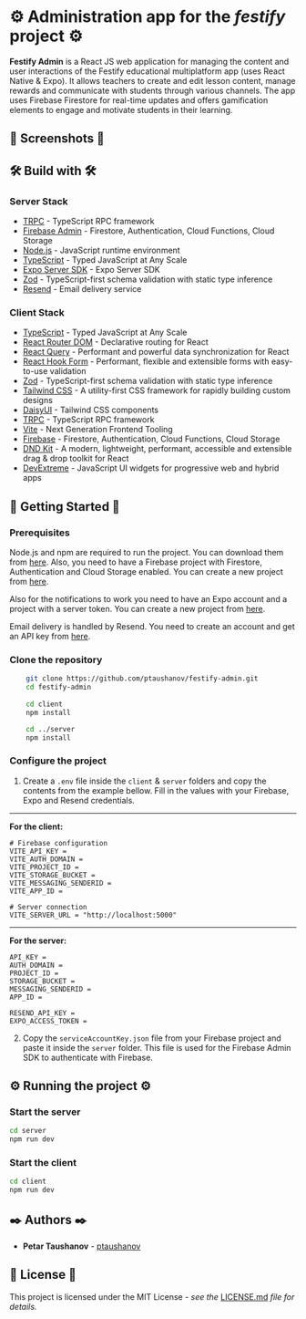 # ⚙️ Administration app for the _festify_ project ⚙️

**Festify Admin** is a React JS web application for managing the content and
user interactions of the Festify educational multiplatform app (uses React
Native & Expo). It allows teachers to create and edit lesson content, manage
rewards and communicate with students through various channels. The app uses
Firebase Firestore for real-time updates and offers gamification elements to
engage and motivate students in their learning.

## 📱 Screenshots 📱

## 🛠️ Build with 🛠️

### Server Stack

- [TRPC](https://trpc.io/) - TypeScript RPC framework
- [Firebase Admin](https://firebase.google.com/) - Firestore, Authentication,
  Cloud Functions, Cloud Storage
- [Node.js](https://nodejs.org/en/) - JavaScript runtime environment
- [TypeScript](https://www.typescriptlang.org/) - Typed JavaScript at Any Scale
- [Expo Server SDK](https://github.com/expo/expo-server-sdk-node) - Expo Server
  SDK
- [Zod](https://zod.dev) - TypeScript-first schema validation with static type
  inference
- [Resend](https://resend.com) - Email delivery service

### Client Stack

- [TypeScript](https://www.typescriptlang.org/) - Typed JavaScript at Any Scale
- [React Router DOM](https://reactrouter.com) - Declarative routing for React
- [React Query](https://react-query.tanstack.com/) - Performant and powerful
  data synchronization for React
- [React Hook Form](https://react-hook-form.com/) - Performant, flexible and
  extensible forms with easy-to-use validation
- [Zod](https://zod.dev) - TypeScript-first schema validation with static type
  inference
- [Tailwind CSS](https://tailwindcss.com/) - A utility-first CSS framework for
  rapidly building custom designs
- [DaisyUI](https://daisyui.com/) - Tailwind CSS components
- [TRPC](https://trpc.io/) - TypeScript RPC framework
- [Vite](https://vitejs.dev/) - Next Generation Frontend Tooling
- [Firebase](https://firebase.google.com/) - Firestore, Authentication, Cloud
  Functions, Cloud Storage
- [DND Kit](https://dndkit.com/) - A modern, lightweight, performant, accessible
  and extensible drag & drop toolkit for React
- [DevExtreme](https://js.devexpress.com/) - JavaScript UI widgets for
  progressive web and hybrid apps

## 🚀 Getting Started 🚀

### Prerequisites

Node.js and npm are required to run the project. You can download them from
[here](https://nodejs.org/en/). Also, you need to have a Firebase project with
Firestore, Authentication and Cloud Storage enabled. You can create a new
project from [here](https://console.firebase.google.com/).

Also for the notifications to work you need to have an Expo account and a
project with a server token. You can create a new project from
[here](https://expo.io/).

Email delivery is handled by Resend. You need to create an account and get an
API key from [here](https://resend.com/).

### Clone the repository

```bash
    git clone https://github.com/ptaushanov/festify-admin.git
    cd festify-admin
    
    cd client
    npm install

    cd ../server
    npm install
```

### Configure the project

1. Create a `.env` file inside the `client` & `server` folders and copy the
   contents from the example bellow. Fill in the values with your Firebase, Expo
   and Resend credentials.

---

**For the client:**

```env
# Firebase configuration
VITE_API_KEY = 
VITE_AUTH_DOMAIN = 
VITE_PROJECT_ID = 
VITE_STORAGE_BUCKET = 
VITE_MESSAGING_SENDERID = 
VITE_APP_ID = 

# Server connection
VITE_SERVER_URL = "http://localhost:5000"
```

---

**For the server:**

```env
API_KEY = 
AUTH_DOMAIN = 
PROJECT_ID = 
STORAGE_BUCKET = 
MESSAGING_SENDERID = 
APP_ID = 

RESEND_API_KEY = 
EXPO_ACCESS_TOKEN =
```

2. Copy the `serviceAccountKey.json` file from your Firebase project and paste
   it inside the `server` folder. This file is used for the Firebase Admin SDK
   to authenticate with Firebase.

## ⚙️ Running the project ⚙️

### Start the server

```bash
cd server
npm run dev
```

### Start the client

```bash
cd client
npm run dev
```

## ✒️ Authors ✒️

- **Petar Taushanov** - [ptaushanov](https://github.com/ptaushanov)

## 📄 License 📄

This project is licensed under the MIT License - _see the_
[LICENSE.md](https://github.com/ptaushanov/festify-admin/blob/master/LICENSE)
_file for details._
